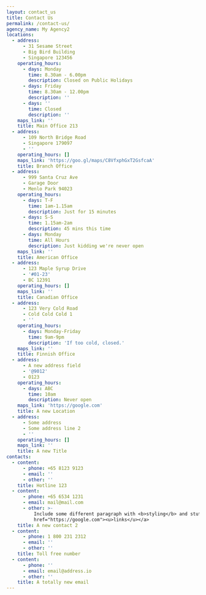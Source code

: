 ```yaml
---
layout: contact_us
title: Contact Us
permalink: /contact-us/
agency_name: My Agency2
locations:
  - address:
      - 31 Sesame Street
      - Big Bird Building
      - Singapore 123456
    operating_hours:
      - days: Monday
        time: 8.30am - 6.00pm
        description: Closed on Public Holidays
      - days: Friday
        time: 8.30am - 12.00pm
        description: ''
      - days: ''
        time: Closed
        description: ''
    maps_link: ''
    title: Main Office 213
  - address:
      - 109 North Bridge Road
      - Singapore 179097
      - ''
    operating_hours: []
    maps_link: 'https://goo.gl/maps/C8VfxphGxT2GsfcaA'
    title: Branch Office
  - address:
      - 999 Santa Cruz Ave
      - Garage Door
      - Menlo Park 94023
    operating_hours:
      - days: T-F
        time: 1am-1.15am
        description: Just for 15 minutes
      - days: S-S
        time: 1.15am-2am
        description: 45 mins this time
      - days: Monday
        time: All Hours
        description: Just kidding we're never open
    maps_link: ''
    title: American Office
  - address:
      - 123 Maple Syrup Drive
      - '#01-23'
      - BC 12391
    operating_hours: []
    maps_link: ''
    title: Canadian Office
  - address:
      - 123 Very Cold Road
      - Cold Cold Cold 1
      - ''
    operating_hours:
      - days: Monday-Friday
        time: 9am-9pm
        description: 'If too cold, closed.'
    maps_link: ''
    title: Finnish Office
  - address:
      - A new address field
      - '@9012'
      - O123
    operating_hours:
      - days: ABC
        time: 10am
        description: Never open
    maps_link: 'https://google.com'
    title: A new Location
  - address:
      - Some address
      - Some address line 2
      - ''
    operating_hours: []
    maps_link: ''
    title: A new Title
contacts:
  - content:
      - phone: +65 8123 9123
      - email: ''
      - other: ''
    title: Hotline 123
  - content:
      - phone: +65 6534 1231
      - email: mail@mail.com
      - other: >-
          Include some different paragraph with <b>styling</b> and stuff like <a
          href="https://google.com"><u>links</u></a>
    title: A new contact 2
  - content:
      - phone: 1 800 231 2312
      - email: ''
      - other: ''
    title: Toll free number
  - content:
      - phone: ''
      - email: email@address.io
      - other: ''
    title: A totally new email
---
```

